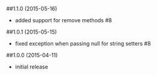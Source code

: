 ##1.1.0 (2015-05-16)
- added support for remove methods #8

##1.0.1 (2015-05-15)
- fixed exception when passing null for string setters #8

##1.0.0 (2015-04-11)
- initial release
